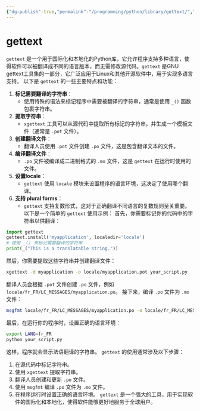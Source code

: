 ```yaml
---
{"dg-publish":true,"permalink":"/programming/python/library/gettext/","contentClasses":".content svg {width: 100%; height: auto;}"}
---
```



# gettext

`gettext` 是一个用于国际化和本地化的Python库，它允许程序支持多种语言，使得软件可以被翻译成不同的语言版本，而无需修改源代码。`gettext` 是GNU gettext工具集的一部分，它广泛应用于Linux和其他开源软件中，用于实现多语言支持。 以下是 `gettext` 的一些主要特点和功能：

1. **标记需要翻译的字符串**：
   * 使用特殊的语法来标记程序中需要被翻译的字符串，通常是使用 `_()` 函数包裹字符串。
2. **提取字符串**：
   * `xgettext` 工具可以从源代码中提取所有标记的字符串，并生成一个模板文件（通常是 `.pot` 文件）。
3. **创建翻译文件**：
   * 翻译人员使用 `.pot` 文件创建 `.po` 文件，这是包含翻译文本的文件。
4. **编译翻译文件**：
   * `.po` 文件被编译成二进制格式的 `.mo` 文件，这是 `gettext` 在运行时使用的文件。
5. **设置locale**：
   * `gettext` 使用 `locale` 模块来设置程序的语言环境，这决定了使用哪个翻译。
6. **支持 plural forms**：
   * `gettext` 支持复数形式，这对于正确翻译不同语言的复数规则至关重要。 以下是一个简单的 `gettext` 使用示例： 首先，你需要标记你的代码中的字符串以供翻译：

```python
import gettext
gettext.install('myapplication', localedir='locale')
# 使用 _() 来标记需要翻译的字符串
print(_("This is a translatable string."))
```

然后，你需要提取这些字符串并创建翻译文件：

```bash
xgettext -d myapplication -o locale/myapplication.pot your_script.py
```

翻译人员会根据 `.pot` 文件创建 `.po` 文件，例如 `locale/fr_FR/LC_MESSAGES/myapplication.po`。 接下来，编译 `.po` 文件为 `.mo` 文件：

```bash
msgfmt locale/fr_FR/LC_MESSAGES/myapplication.po -o locale/fr_FR/LC_MESSAGES/myapplication.mo
```

最后，在运行你的程序时，设置正确的语言环境：

```bash
export LANG=fr_FR
python your_script.py
```

这样，程序就会显示法语翻译的字符串。 `gettext` 的使用通常涉及以下步骤：

1. 在源代码中标记字符串。
2. 使用 `xgettext` 提取字符串。
3. 翻译人员创建和更新 `.po` 文件。
4. 使用 `msgfmt` 编译 `.po` 文件为 `.mo` 文件。
5. 在程序运行时设置正确的语言环境。 `gettext` 是一个强大的工具，用于实现软件的国际化和本地化，使得软件能够更好地服务于全球用户。
